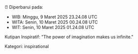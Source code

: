 ⏰ Diperbarui pada:
- WIB: Minggu, 9 Maret 2025 23.24.08 UTC
- WITA: Senin, 10 Maret 2025 00.24.08 UTC
- WIT: Senin, 10 Maret 2025 01.24.08 UTC

Kutipan Inspiratif:
"The power of imagination makes us infinite."


Kategori: inspirational

